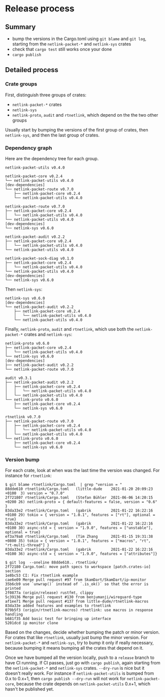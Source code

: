 # Release process

## Summary

- bump the versions in the Cargo.toml using `git blame` and `git log`,
  starting from the `netlink-packet-*` and `netlink-sys` crates
- check that `cargo test` still works once your done
- `cargo publish`

## Detailed process

### Crate groups

First, distinguish three groups of crates:

- `netlink-packet-*` crates
- `netlink-sys`
- `netlink-proto`, `audit` and `rtnetlink`, which depend on the the two other groups

Usually start by bumping the versions of the first group of crates,
then `netlink-sys`, and then the last group of crates.

### Dependency graph

Here are the dependency tree for each group.

```
netlink-packet-utils v0.4.0

netlink-packet-core v0.2.4
└── netlink-packet-utils v0.4.0
[dev-dependencies]
└── netlink-packet-route v0.7.0
    ├── netlink-packet-core v0.2.4
    └── netlink-packet-utils v0.4.0

netlink-packet-route v0.7.0
├── netlink-packet-core v0.2.4
│   └── netlink-packet-utils v0.4.0
└── netlink-packet-utils v0.4.0
[dev-dependencies]
└── netlink-sys v0.6.0

netlink-packet-audit v0.2.2
├── netlink-packet-core v0.2.4
│   └── netlink-packet-utils v0.4.0
└── netlink-packet-utils v0.4.0

netlink-packet-sock-diag v0.1.0
├── netlink-packet-core v0.2.4
│   └── netlink-packet-utils v0.4.0
└── netlink-packet-utils v0.4.0
[dev-dependencies]
└── netlink-sys v0.6.0
```

Then `netlink-sys`:

```
netlink-sys v0.6.0
[dev-dependencies]
└── netlink-packet-audit v0.2.2
    ├── netlink-packet-core v0.2.4
    │   └── netlink-packet-utils v0.4.0
    └── netlink-packet-utils v0.4.0
```

Finally, `netlink-proto`, `audit` and `rtnetlink`, which use both the
`netlink-packet-*` crates and `netlink-sys`:

```
netlink-proto v0.6.0
├── netlink-packet-core v0.2.4
│   └── netlink-packet-utils v0.4.0
└── netlink-sys v0.6.0
[dev-dependencies]
├── netlink-packet-audit v0.2.2
└── netlink-packet-route v0.7.0

audit v0.3.1
├── netlink-packet-audit v0.2.2
│   ├── netlink-packet-core v0.2.4
│   │   └── netlink-packet-utils v0.4.0
│   └── netlink-packet-utils v0.4.0
└── netlink-proto v0.6.0
    ├── netlink-packet-core v0.2.4
    └── netlink-sys v0.6.0

rtnetlink v0.7.0
├── netlink-packet-route v0.7.0
│   ├── netlink-packet-core v0.2.4
│   │   └── netlink-packet-utils v0.4.0
│   └── netlink-packet-utils v0.4.0
└── netlink-proto v0.6.0
    ├── netlink-packet-core v0.2.4
    └── netlink-sys v0.6.0
```

### Version bump

For each crate, look at when was the last time the version was
changed. For instance for `rtnetlink`:

```
$ git blame rtnetlink/Cargo.toml  | grep "version = "
88dde610 rtnetlink/Cargo.toml   (little-dude    2021-01-20 20:09:23 +0100  3) version = "0.7.0"
2f721807 rtnetlink/Cargo.toml   (Stefan Bühler  2021-06-06 14:20:15 +0200 26) netlink-proto = { default-features = false, version = "0.6" }
83da33e2 rtnetlink/Cargo.toml   (gabrik         2021-01-22 16:22:16 +0100 29) tokio = { version = "1.0.1", features = ["rt"], optional = true}
83da33e2 rtnetlink/Cargo.toml   (gabrik         2021-01-22 16:22:16 +0100 30) async-std = { version = "1.9.0", features = ["unstable"], optional = true}
ef3a79a8 rtnetlink/Cargo.toml   (Tim Zhang      2021-01-15 19:31:38 +0800 35) tokio = { version = "1.0.1", features = ["macros", "rt", "rt-multi-thread"] }
83da33e2 rtnetlink/Cargo.toml   (gabrik         2021-01-22 16:22:16 +0100 36) async-std = { version = "1.9.0", features = ["attributes"]}

$ git log  --oneline 88dde610.. rtnetlink/
2f72180 Cargo.toml: move path specs to workspace [patch.crates-io] section
1e8bc53 CI: Fix rtnetlink example
cae6e09 Merge pull request #97 from SkamDart/SkamDart/ip-monitor
35b6cb9 use `unwrap()` instead of `.is_ok()` so that the error is printed
2f0877a (origin/release) rustfmt, clippy
5c39136 Merge pull request #130 from benjumanji/wireguard-type
af1ee71 Merge pull request #137 from little-dude/rtnetlink-macros
83da33e added features and examples to rtnetlink
079b5f3 (origin/rtnetlink-macros) rtnetlink: use macros in response handling
b681f35 Add basic test for bringing up interface
5201dcd ip monitor clone
```

Based on the changes, decide whether bumping the patch or minor
version. For crates that like `rtnetlink`, usually just bump the
minor version. For `netlink-packet-*` and `netlink-sys`, try to bump
it only if really necessary, because bumping it means bumping all the
crates that depend on it.

Once we have bumped all the version locally, push to a `release`
branch to have CI running. If CI passes, just go with `cargo publish`,
again starting from the `netlink-packet-*` and `netlink-sys`
crates. `--dry-run` is nice but it doesn't really work. For instance
if `netlink-packet-utils` is bumped from 0.x to 0.x+1,
then `cargo publish --dry-run` will not work for `netlink-packet-core`,
because the crate depends on `netlink-packet-utils` 0.x+1, which hasn't be
published yet.
